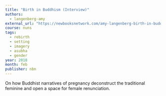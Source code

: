```yaml
---
title: "Birth in Buddhism (Interview)"
authors:
  - langenberg-amy
external_url: "https://newbooksnetwork.com/amy-langenberg-birth-in-buddhism-the-suffering-fetus-and-female-freedom-routledge-2017/"
course: nuns
tags:
  - rebirth
  - setting
  - imagery
  - asubha
  - gender
year: 2018
month: feb
publisher: nbn
---
```


On how Buddhist narratives of pregnancy deconstruct the traditional feminine and open a space for female renunciation.

